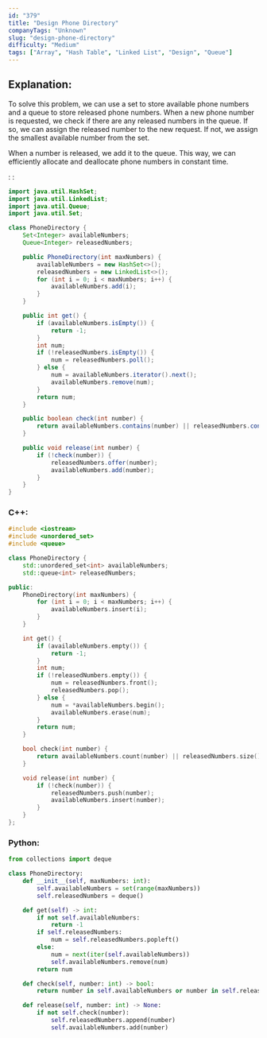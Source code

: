 ```yaml
---
id: "379"
title: "Design Phone Directory"
companyTags: "Unknown"
slug: "design-phone-directory"
difficulty: "Medium"
tags: ["Array", "Hash Table", "Linked List", "Design", "Queue"]
---
```


## Explanation:

To solve this problem, we can use a set to store available phone numbers and a queue to store released phone numbers. When a new phone number is requested, we check if there are any released numbers in the queue. If so, we can assign the released number to the new request. If not, we assign the smallest available number from the set. 

When a number is released, we add it to the queue. This way, we can efficiently allocate and deallocate phone numbers in constant time.

:
:
```java
import java.util.HashSet;
import java.util.LinkedList;
import java.util.Queue;
import java.util.Set;

class PhoneDirectory {
    Set<Integer> availableNumbers;
    Queue<Integer> releasedNumbers;

    public PhoneDirectory(int maxNumbers) {
        availableNumbers = new HashSet<>();
        releasedNumbers = new LinkedList<>();
        for (int i = 0; i < maxNumbers; i++) {
            availableNumbers.add(i);
        }
    }

    public int get() {
        if (availableNumbers.isEmpty()) {
            return -1;
        }
        int num;
        if (!releasedNumbers.isEmpty()) {
            num = releasedNumbers.poll();
        } else {
            num = availableNumbers.iterator().next();
            availableNumbers.remove(num);
        }
        return num;
    }

    public boolean check(int number) {
        return availableNumbers.contains(number) || releasedNumbers.contains(number);
    }

    public void release(int number) {
        if (!check(number)) {
            releasedNumbers.offer(number);
            availableNumbers.add(number);
        }
    }
}
```

### C++:
```cpp
#include <iostream>
#include <unordered_set>
#include <queue>

class PhoneDirectory {
    std::unordered_set<int> availableNumbers;
    std::queue<int> releasedNumbers;

public:
    PhoneDirectory(int maxNumbers) {
        for (int i = 0; i < maxNumbers; i++) {
            availableNumbers.insert(i);
        }
    }

    int get() {
        if (availableNumbers.empty()) {
            return -1;
        }
        int num;
        if (!releasedNumbers.empty()) {
            num = releasedNumbers.front();
            releasedNumbers.pop();
        } else {
            num = *availableNumbers.begin();
            availableNumbers.erase(num);
        }
        return num;
    }

    bool check(int number) {
        return availableNumbers.count(number) || releasedNumbers.size();
    }

    void release(int number) {
        if (!check(number)) {
            releasedNumbers.push(number);
            availableNumbers.insert(number);
        }
    }
};
```

### Python:
```python
from collections import deque

class PhoneDirectory:
    def __init__(self, maxNumbers: int):
        self.availableNumbers = set(range(maxNumbers))
        self.releasedNumbers = deque()

    def get(self) -> int:
        if not self.availableNumbers:
            return -1
        if self.releasedNumbers:
            num = self.releasedNumbers.popleft()
        else:
            num = next(iter(self.availableNumbers))
            self.availableNumbers.remove(num)
        return num

    def check(self, number: int) -> bool:
        return number in self.availableNumbers or number in self.releasedNumbers

    def release(self, number: int) -> None:
        if not self.check(number):
            self.releasedNumbers.append(number)
            self.availableNumbers.add(number)
```